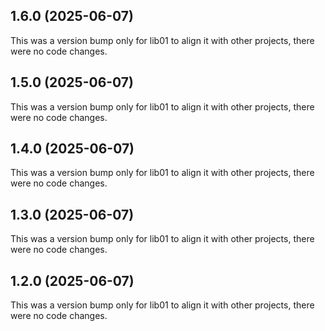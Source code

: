 ## 1.6.0 (2025-06-07)

This was a version bump only for lib01 to align it with other projects, there were no code changes.

## 1.5.0 (2025-06-07)

This was a version bump only for lib01 to align it with other projects, there were no code changes.

## 1.4.0 (2025-06-07)

This was a version bump only for lib01 to align it with other projects, there were no code changes.

## 1.3.0 (2025-06-07)

This was a version bump only for lib01 to align it with other projects, there were no code changes.

## 1.2.0 (2025-06-07)

This was a version bump only for lib01 to align it with other projects, there were no code changes.